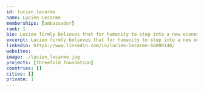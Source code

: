 ```yaml
---
id: lucien_lecarme
name: Lucien Lecarme
memberships: [ambassador]
rank: 1
bio: Lucien firmly believes that for humanity to step into a new economic system, we have to embrace a new story first. His passion is to be a co-author of this world wide story, in the realization that we all contribute in our unique way to this book of transformation. Lucien helps through his blogs, the youtube channel 'CryptoEducator' and by public talks about Crypto, Bitcoin, ThreeFold and the revolution of money. Lucien believes that technology will be the root of fundamental changes that will redistribute the stored wealth from the top of pyramids into the wallets of all.
excerpt: Lucien firmly believes that for humanity to step into a new economic system, we have to embrace a new story first.
linkedin: https://www.linkedin.com/in/lucien-lecarme-68080148/
websites: 
image: ./lucien_lecarme.jpg
projects: [threefold_foundation]
countries: []
cities: []
private: 1
---
```

